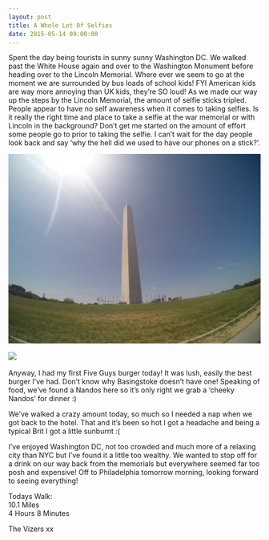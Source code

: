 ```yaml
---
layout: post
title: A Whole Lot Of Selfies
date: 2015-05-14 09:00:00
---
```


Spent the day being tourists in sunny sunny Washington DC. We walked past the White House again and over to the Washington Monument before heading over to the Lincoln Memorial. Where ever we seem to go at the moment we are surrounded by bus loads of school kids! FYI American kids are way more annoying than UK kids, they’re SO loud! As we made our way up the steps by the Lincoln Memorial, the amount of selfie sticks tripled. People appear to have no self awareness when it comes to taking selfies. Is it really the right time and place to take a selfie at the war memorial or with Lincoln in the background? Don’t get me started on the amount of effort some people go to prior to taking the selfie. I can’t wait for the day people look back and say ‘why the hell did we used to have our phones on a stick?’.

![](/images/Monument.jpg)

![](/images/Lincoln.jpg)

Anyway, I had my first Five Guys burger today! It was lush, easily the best burger I’ve had. Don’t know why Basingstoke doesn’t have one! Speaking of food, we’ve found a Nandos here so it’s only right we grab a ‘cheeky Nandos’ for dinner :)

We’ve walked a crazy amount today, so much so I needed a nap when we got back to the hotel. That and it’s been so hot I got a headache and being a typical Brit I got a little sunburnt :( 

I’ve enjoyed Washington DC, not too crowded and much more of a relaxing city than NYC but I’ve found it a little too wealthy. We wanted to stop off for a drink on our way back from the memorials but everywhere seemed far too posh and expensive! Off to Philadelphia tomorrow morning, looking forward to seeing everything!

Todays Walk:<br />
10.1 Miles<br />
4 Hours 8 Minutes

The Vizers xx